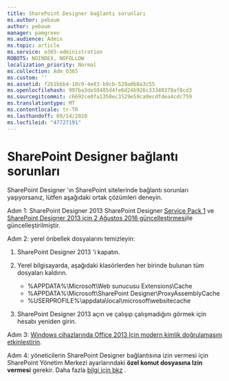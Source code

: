```yaml
---
title: SharePoint Designer bağlantı sorunları
ms.author: pebaum
author: pebaum
manager: pamgreen
ms.audience: Admin
ms.topic: article
ms.service: o365-administration
ROBOTS: NOINDEX, NOFOLLOW
localization_priority: Normal
ms.collection: Adm_O365
ms.custom: ''
ms.assetid: f2b1b6b4-10c9-4e83-b9cb-529a0b8a3c55
ms.openlocfilehash: 997ba3de58485d4fe6d24b926c33348378af8cd3
ms.sourcegitcommit: c6692ce0fa1358ec3529e59ca0ecdfdea4cdc759
ms.translationtype: MT
ms.contentlocale: tr-TR
ms.lasthandoff: 09/14/2020
ms.locfileid: "47727191"
---
```

# <a name="sharepoint-designer-connection-issues"></a>SharePoint Designer bağlantı sorunları 

SharePoint Designer 'ın SharePoint sitelerinde bağlantı sorunları yaşıyorsanız, lütfen aşağıdaki ortak çözümleri deneyin.

Adım 1: SharePoint Designer 2013 SharePoint Designer [Service Pack 1](https://support.microsoft.com/help/2817441/description-of-microsoft-sharepoint-designer-2013-service-pack-1-sp1) ve [SharePoint Designer 2013 için 2 Ağustos 2016 güncelleştirmesi](https://support.microsoft.com/help/3114721/august-2-2016-update-for-sharepoint-designer-2013-kb3114721)ile güncelleştirilmiştir.



Adım 2: yerel önbellek dosyalarını temizleyin:

1. SharePoint Designer 2013 'i kapatın.

2. Yerel bilgisayarda, aşağıdaki klasörlerden her birinde bulunan tüm dosyaları kaldırın.

    - %APPDATA%\Microsoft\Web sunucusu Extensions\Cache
    - %APPDATA%\Microsoft\SharePoint Designer\ProxyAssemblyCache
    - %USERPROFILE%\appdata\local\microsoft\websitecache

3. SharePoint Designer 2013 açın ve çalışıp çalışmadığını görmek için hesabı yeniden girin.

Adım 3: [Windows cihazlarında Office 2013 Için modern kimlik doğrulamasını etkinleştirin](https://docs.microsoft.com/microsoft-365/admin/security-and-compliance/enable-modern-authentication).

Adım 4: yöneticilerin SharePoint Designer bağlantısına izin vermesi için SharePoint Yönetim Merkezi ayarlarındaki **özel komut dosyasına Izin vermesi** gerekir. Daha fazla [bilgi için bkz](https://docs.microsoft.com/sharepoint/allow-or-prevent-custom-script) .


